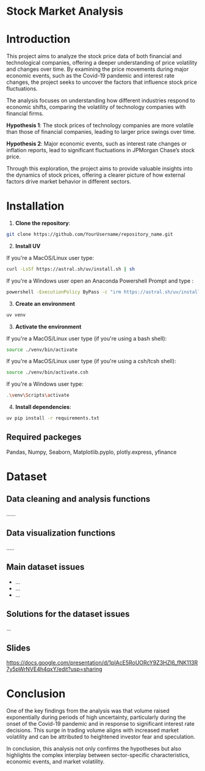 # Stock Market Analysis

# Introduction
This project aims to analyze the stock price data of both financial and technological companies, offering a deeper understanding of price volatility and changes over time. By examining the price movements during major economic events, such as the Covid-19 pandemic and interest rate changes, the project seeks to uncover the factors that influence stock price fluctuations.

The analysis focuses on understanding how different industries respond to economic shifts, comparing the volatility of technology companies with financial firms.

**Hypothesis 1**:
The stock prices of technology companies are more volatile than those of financial companies, leading to larger price swings over time.

**Hypothesis 2**:
Major economic events, such as interest rate changes or inflation reports, lead to significant fluctuations in JPMorgan Chase’s stock price.

Through this exploration, the project aims to provide valuable insights into the dynamics of stock prices, offering a clearer picture of how external factors drive market behavior in different sectors.

# Installation

1. **Clone the repository**:

```bash
git clone https://github.com/YourUsername/repository_name.git
```

2. **Install UV**

If you're a MacOS/Linux user type:

```bash
curl -LsSf https://astral.sh/uv/install.sh | sh
```

If you're a Windows user open an Anaconda Powershell Prompt and type :

```bash
powershell -ExecutionPolicy ByPass -c "irm https://astral.sh/uv/install.ps1 | iex"
```

3. **Create an environment**

```bash
uv venv 
```

3. **Activate the environment**

If you're a MacOS/Linux user type (if you're using a bash shell):

```bash
source ./venv/bin/activate
```

If you're a MacOS/Linux user type (if you're using a csh/tcsh shell):

```bash
source ./venv/bin/activate.csh
```

If you're a Windows user type:

```bash
.\venv\Scripts\activate
```

4. **Install dependencies**:

```bash
uv pip install -r requirements.txt
```
## Required packeges
Pandas, Numpy, Seaborn, Matplotlib.pyplo, plotly.express, yfinance 

# Dataset 

## Data cleaning and analysis functions
......

## Data visualization functions
.....

## Main dataset issues

- ...
- ...
- ...

## Solutions for the dataset issues
...



## Slides

https://docs.google.com/presentation/d/1pIAcE5RoUORcY9Z3HZl6_fNK113R7y5pWrNVE4h4qxY/edit?usp=sharing

# Conclusion

One of the key findings from the analysis was that volume raised exponentially during periods of high uncertainty, particularly during the onset of the Covid-19 pandemic and in response to significant interest rate decisions. This surge in trading volume aligns with increased market volatility and can be attributed to heightened investor fear and speculation.

In conclusion, this analysis not only confirms the hypotheses but also highlights the complex interplay between sector-specific characteristics, economic events, and market volatility.
